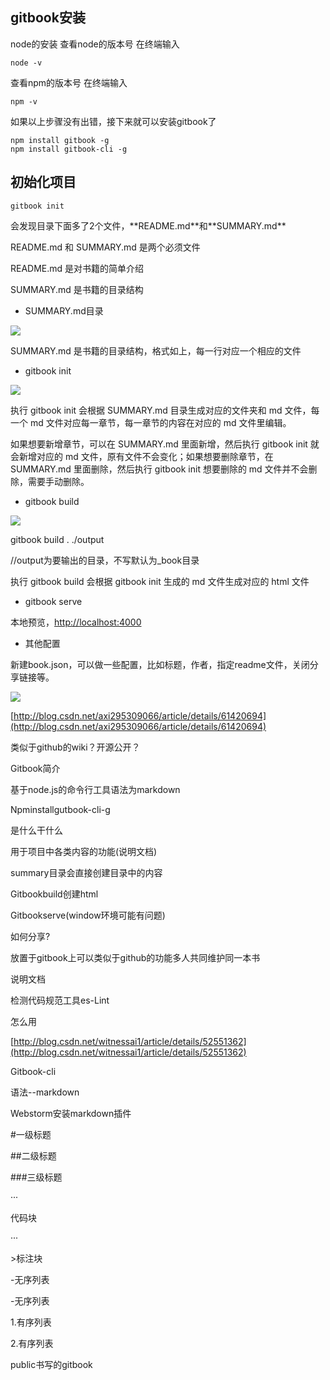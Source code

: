 ## gitbook安装

node的安装 查看node的版本号 在终端输入

```
node -v
```

查看npm的版本号 在终端输入

```
npm -v
```

如果以上步骤没有出错，接下来就可以安装gitbook了

```
npm install gitbook -g
npm install gitbook-cli -g
```

## 初始化项目

```
gitbook init
```

会发现目录下面多了2个文件，\*\*README.md\*\*和\*\*SUMMARY.md\*\*

README.md 和 SUMMARY.md 是两个必须文件

README.md 是对书籍的简单介绍

SUMMARY.md 是书籍的目录结构

* SUMMARY.md目录

![](/assets/GitBookUse1.png)

SUMMARY.md 是书籍的目录结构，格式如上，每一行对应一个相应的文件

* gitbook init

![](/assets/GitBookUse2.png)

执行 gitbook init 会根据 SUMMARY.md 目录生成对应的文件夹和 md 文件，每一个 md 文件对应每一章节，每一章节的内容在对应的 md 文件里编辑。

如果想要新增章节，可以在 SUMMARY.md 里面新增，然后执行 gitbook init 就会新增对应的 md 文件，原有文件不会变化；如果想要删除章节，在 SUMMARY.md 里面删除，然后执行 gitbook init 想要删除的 md 文件并不会删除，需要手动删除。

* gitbook build

![](/assets/GitBookUse3.png)

gitbook build . ./output

//output为要输出的目录，不写默认为\_book目录

执行 gitbook build 会根据 gitbook init 生成的 md 文件生成对应的 html 文件

* gitbook serve

本地预览，[http://localhost:4000](http://localhost:4000)

* 其他配置

新建book.json，可以做一些配置，比如标题，作者，指定readme文件，关闭分享链接等。

![](/assets/GitBookUse4.png)

[http://blog.csdn.net/axi295309066/article/details/61420694](http://blog.csdn.net/axi295309066/article/details/61420694)

类似于github的wiki？开源公开？

Gitbook简介

基于node.js的命令行工具语法为markdown

Npminstallgutbook-cli-g

是什么干什么

用于项目中各类内容的功能\(说明文档\)

summary目录会直接创建目录中的内容

Gitbookbuild创建html

Gitbookserve\(window环境可能有问题\)

如何分享?

放置于gitbook上可以类似于github的功能多人共同维护同一本书

说明文档

检测代码规范工具es-Lint

怎么用

[http://blog.csdn.net/witnessai1/article/details/52551362](http://blog.csdn.net/witnessai1/article/details/52551362)

Gitbook-cli

语法--markdown

Webstorm安装markdown插件

\#一级标题

\#\#二级标题

\#\#\#三级标题

···

代码块

···

&gt;标注块

-无序列表

-无序列表

1.有序列表

2.有序列表

public书写的gitbook

